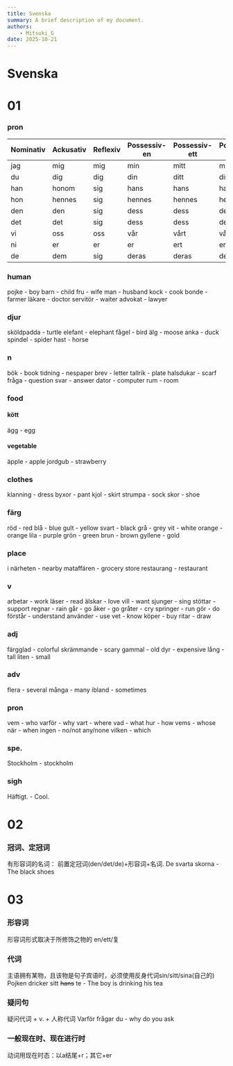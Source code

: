 ```yaml
---
title: Svenska
summary: A brief description of my document.
authors:
    - Mitsuki_G
date: 2025-10-21
---
```

# Svenska

</p><h1 id="01" name="01"><strong>01</strong></h1><p>

### pron

| Nominativ | Ackusativ | Reflexiv | Possessiv-en | Possessiv-ett | Possessiv-flertal |
| ------------ | ------------- | ------------ | ------------ |------------ |------------ |
| jag | mig | mig | min | mitt | mina |
| du | dig  | dig | din | ditt | dina |
| han | honom  | sig | hans | hans | hans |
| hon | hennes  | sig | hennes | hennes | hennes |
| den | den | sig | dess | dess | dess |
| det | det | sig | dess | dess | dess |
| vi | oss | oss | vår | vårt | våra |
| ni | er | er | er | ert | era |
| de | dem | sig | deras | deras | deras |

### human
pojke - boy
barn - child
fru - wife
man - husband
kock - cook
bonde - farmer
läkare - doctor
servitör - waiter
advokat - lawyer

### djur
sköldpadda - turtle
elefant - elephant
fågel - bird
älg - moose
anka - duck
spindel - spider
hast - horse

### n
bök - book
tidning - nespaper
brev - letter
tallrik - plate
halsdukar - scarf
fråga - question
svar - answer
dator - computer
rum - room

### food 
#### kött
ägg - egg

#### vegetable
äpple - apple
jordgub - strawberry

### clothes
klanning - dress
byxor - pant
kjol - skirt
strumpa - sock
skor - shoe


### färg
röd - red
blå - blue
gult - yellow
svart - black
grå - grey
vit - white
orange - orange
lila - purple
grön - green
brun - brown
gyllene - gold

### place
i närheten - nearby
mataffären - grocery store
restaurang - restaurant

### v
arbetar - work
läser - read
älskar - love
vill - want
sjunger - sing
stöttar - support
regnar - rain
går - go
åker - go
gråter - cry
springer - run
gör - do
förstår - understand
använder - use
vet - know
köper - buy
ritar - draw


### adj
färgglad - colorful
skrämmande - scary
gammal - old
dyr - expensive
lång - tall
liten - small


### adv
flera - several
många - many
ibland - sometimes

### pron
vem - who
varför - why
vart - where
vad - what
hur - how
vems - whose
när - when
ingen - no/not any/none
vilken - which

### spe.
Stockholm - stockholm


### sigh
Häftigt. - Cool.

</p><h1 id="01" name="01"><strong>02</strong></h1><p>

### 冠词、定冠词

有形容词的名词： 前置定冠词(den/det/de)+形容词+名词.
De svarta skorna - The black shoes

</p><h1 id="01" name="01"><strong>03</strong></h1><p>

### 形容词
形容词形式取决于所修饰之物的 en/ett/复

### 代词

主语拥有某物，且该物是句子宾语时，必须使用反身代词sin/sitt/sina(自己的)
Pojken dricker sitt ~~hans~~ te - The boy is drinking his tea

### 疑问句

疑问代词 + v. + 人称代词 
Varför frågar du - why do you ask

### 一般现在时、现在进行时
动词用现在时态：以a结尾+r；其它+er
